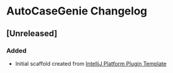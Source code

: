 <!-- Keep a Changelog guide -> https://keepachangelog.com -->

# AutoCaseGenie Changelog

## [Unreleased]
### Added
- Initial scaffold created from [IntelliJ Platform Plugin Template](https://github.com/JetBrains/intellij-platform-plugin-template)
